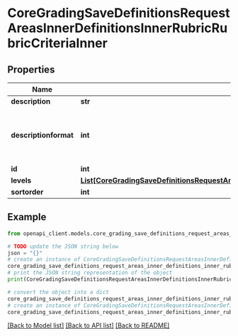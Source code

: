 # CoreGradingSaveDefinitionsRequestAreasInnerDefinitionsInnerRubricRubricCriteriaInner


## Properties

Name | Type | Description | Notes
------------ | ------------- | ------------- | -------------
**description** | **str** | description | [optional] 
**descriptionformat** | **int** | description format (1 &#x3D; HTML, 0 &#x3D; MOODLE, 2 &#x3D; PLAIN, or 4 &#x3D; MARKDOWN) | [optional] 
**id** | **int** | criterion id | [optional] 
**levels** | [**List[CoreGradingSaveDefinitionsRequestAreasInnerDefinitionsInnerRubricRubricCriteriaInnerLevelsInner]**](CoreGradingSaveDefinitionsRequestAreasInnerDefinitionsInnerRubricRubricCriteriaInnerLevelsInner.md) |  | [optional] 
**sortorder** | **int** | sortorder | [optional] 

## Example

```python
from openapi_client.models.core_grading_save_definitions_request_areas_inner_definitions_inner_rubric_rubric_criteria_inner import CoreGradingSaveDefinitionsRequestAreasInnerDefinitionsInnerRubricRubricCriteriaInner

# TODO update the JSON string below
json = "{}"
# create an instance of CoreGradingSaveDefinitionsRequestAreasInnerDefinitionsInnerRubricRubricCriteriaInner from a JSON string
core_grading_save_definitions_request_areas_inner_definitions_inner_rubric_rubric_criteria_inner_instance = CoreGradingSaveDefinitionsRequestAreasInnerDefinitionsInnerRubricRubricCriteriaInner.from_json(json)
# print the JSON string representation of the object
print(CoreGradingSaveDefinitionsRequestAreasInnerDefinitionsInnerRubricRubricCriteriaInner.to_json())

# convert the object into a dict
core_grading_save_definitions_request_areas_inner_definitions_inner_rubric_rubric_criteria_inner_dict = core_grading_save_definitions_request_areas_inner_definitions_inner_rubric_rubric_criteria_inner_instance.to_dict()
# create an instance of CoreGradingSaveDefinitionsRequestAreasInnerDefinitionsInnerRubricRubricCriteriaInner from a dict
core_grading_save_definitions_request_areas_inner_definitions_inner_rubric_rubric_criteria_inner_from_dict = CoreGradingSaveDefinitionsRequestAreasInnerDefinitionsInnerRubricRubricCriteriaInner.from_dict(core_grading_save_definitions_request_areas_inner_definitions_inner_rubric_rubric_criteria_inner_dict)
```
[[Back to Model list]](../README.md#documentation-for-models) [[Back to API list]](../README.md#documentation-for-api-endpoints) [[Back to README]](../README.md)


